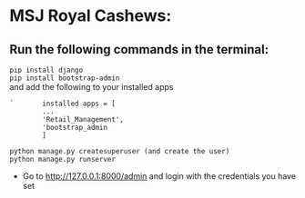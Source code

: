 # MSJ Royal Cashews:
																		
## Run the following commands in the terminal:			
`pip install django            `     
`pip install bootstrap-admin`                                                                             
and add the following to your installed apps

	`		installed apps = [                                    
			...
			'Retail_Management',
			'bootstrap_admin 
			]
`python manage.py createsuperuser (and create the user)          `      `
 python manage.py runserver
`  
* Go to http://127.0.0.1:8000/admin and login with the credentials you have set